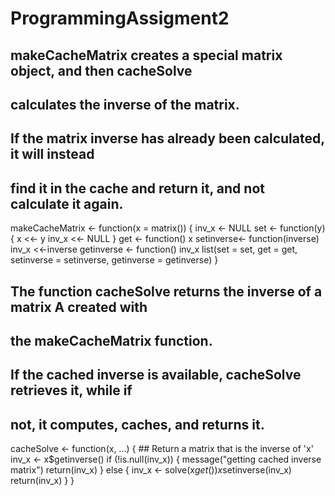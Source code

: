 # ProgrammingAssigment2

## makeCacheMatrix creates a special matrix object, and then cacheSolve 
## calculates the inverse of the matrix.
## If the matrix inverse has already been calculated, it will instead 
## find it in the cache and return it, and not calculate it again.

makeCacheMatrix <- function(x = matrix()) {
    inv_x <- NULL
    set <- function(y) {
        x <<- y
        inv_x <<- NULL
    }
    get <- function() x
    setinverse<- function(inverse) inv_x <<-inverse
    getinverse <- function() inv_x
    list(set = set, get = get,
         setinverse = setinverse,
         getinverse = getinverse)
}

## The function cacheSolve returns the inverse of a matrix A created with
## the makeCacheMatrix function.
## If the cached inverse is available, cacheSolve retrieves it, while if
## not, it computes, caches, and returns it.
cacheSolve <- function(x, ...) {
    ## Return a matrix that is the inverse of 'x'
    inv_x <- x$getinverse()
    if (!is.null(inv_x)) {
        message("getting cached inverse matrix")
        return(inv_x)
    } else {
        inv_x <- solve(x$get())
        x$setinverse(inv_x)
        return(inv_x)
    }
}
